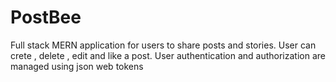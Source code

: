 # PostBee
 Full stack MERN application for users to share posts and stories.
 User can crete , delete , edit and like a post.
 User authentication and authorization are managed using json web tokens
 
 
